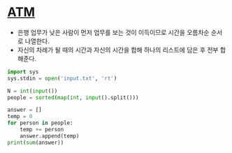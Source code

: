 # [ATM](https://www.acmicpc.net/problem/11399)
- 은행 업무가 낮은 사람이 먼저 업무를 보는 것이 이득이므로 시간을 오름차순 순서로 나열한다.
- 자신의 차례가 될 때의 시간과 자신의 시간을 합해 하나의 리스트에 담은 후 전부 합해준다.

```python
import sys
sys.stdin = open('input.txt', 'rt')

N = int(input())
people = sorted(map(int, input().split()))

answer = []
temp = 0
for person in people:
    temp += person
    answer.append(temp)
print(sum(answer))
```
